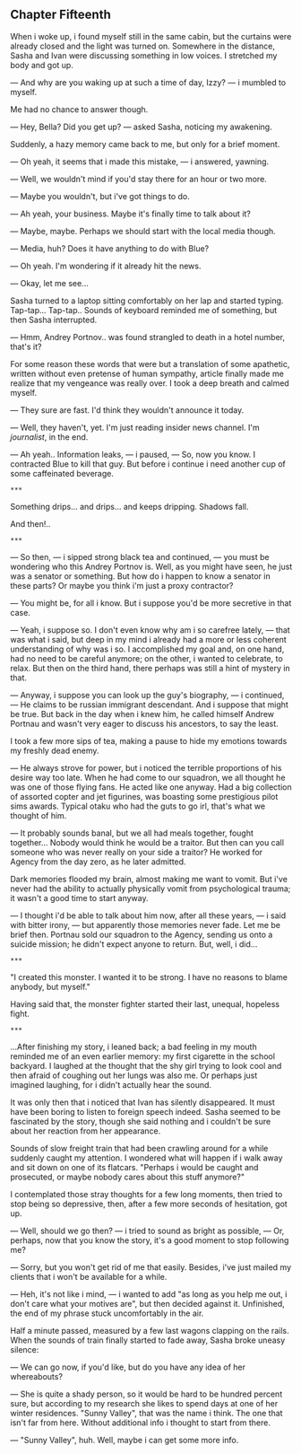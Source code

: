Chapter Fifteenth
-----------------

When i woke up, i found myself still in the same cabin, but the curtains were
already closed and the light was turned on. Somewhere in the distance, Sasha and
Ivan were discussing something in low voices. I stretched my body and got up.

— And why are you waking up at such a time of day, Izzy? — i mumbled to myself.

Me had no chance to answer though.

— Hey, Bella? Did you get up? — asked Sasha, noticing my awakening.

Suddenly, a hazy memory came back to me, but only for a brief moment.

— Oh yeah, it seems that i made this mistake, — i answered, yawning.

— Well, we wouldn't mind if you'd stay there for an hour or two more.

— Maybe you wouldn't, but i've got things to do.

— Ah yeah, your business. Maybe it's finally time to talk about it?

— Maybe, maybe. Perhaps we should start with the local media though.

— Media, huh? Does it have anything to do with Blue?

— Oh yeah. I'm wondering if it already hit the news.

— Okay, let me see...

Sasha turned to a laptop sitting comfortably on her lap and started
typing. Tap-tap... Tap-tap.. Sounds of keyboard reminded me of something, but
then Sasha interrupted.

— Hmm, Andrey Portnov.. was found strangled to death in a hotel number, that's
it?

For some reason these words that were but a translation of some apathetic,
written without even pretense of human sympathy, article finally made me realize
that my vengeance was really over. I took a deep breath and calmed myself.

— They sure are fast. I'd think they wouldn't announce it today.

— Well, they haven't, yet. I'm just reading insider news channel. I'm
*journalist*, in the end.

— Ah yeah.. Information leaks, — i paused, — So, now you know. I contracted Blue
to kill that guy. But before i continue i need another cup of some caffeinated
beverage.

    ***

Something drips... and drips... and keeps dripping. Shadows fall.

And then!..

    ***

— So then, — i sipped strong black tea and continued, — you must be wondering
who this Andrey Portnov is. Well, as you might have seen, he just was a senator
or something. But how do i happen to know a senator in these parts? Or maybe you
think i'm just a proxy contractor?

— You might be, for all i know. But i suppose you'd be more secretive in that
case.

— Yeah, i suppose so. I don't even know why am i so carefree lately, — that was
what i said, but deep in my mind i already had a more or less coherent
understanding of why was i so. I accomplished my goal and, on one hand, had no
need to be careful anymore; on the other, i wanted to celebrate, to relax. But
then on the third hand, there perhaps was still a hint of mystery in that.

— Anyway, i suppose you can look up the guy's biography, — i continued, — He
claims to be russian immigrant descendant. And i suppose that might be true.
But back in the day when i knew him, he called himself Andrew Portnau and wasn't
very eager to discuss his ancestors, to say the least.

I took a few more sips of tea, making a pause to hide my emotions towards my
freshly dead enemy.

— He always strove for power, but i noticed the terrible proportions of his
desire way too late. When he had come to our squadron, we all thought he was one
of those flying fans. He acted like one anyway. Had a big collection of assorted
copter and jet figurines, was boasting some prestigious pilot sims
awards. Typical otaku who had the guts to go irl, that's what we thought of him.

— It probably sounds banal, but we all had meals together, fought together...
Nobody would think he would be a traitor. But then can you call someone who was
never really on your side a traitor? He worked for Agency from the day zero, as
he later admitted.

Dark memories flooded my brain, almost making me want to vomit. But i've never
had the ability to actually physically vomit from psychological trauma; it
wasn't a good time to start anyway.

— I thought i'd be able to talk about him now, after all these years, — i said
with bitter irony, — but apparently those memories never fade. Let me be brief
then. Portnau sold our squadron to the Agency, sending us onto a suicide
mission; he didn't expect anyone to return. But, well, i did...

    ***

"I created this monster. I wanted it to be strong. I have no reasons to blame
anybody, but myself."

Having said that, the monster fighter started their last, unequal, hopeless
fight.

    ***

...After finishing my story, i leaned back; a bad feeling in my mouth reminded me
of an even earlier memory: my first cigarette in the school backyard. I laughed
at the thought that the shy girl trying to look cool and then afraid of coughing
out her lungs was also me. Or perhaps just imagined laughing, for i didn't
actually hear the sound.

It was only then that i noticed that Ivan has silently disappeared. It must have
been boring to listen to foreign speech indeed. Sasha seemed to be fascinated by
the story, though she said nothing and i couldn't be sure about her reaction
from her appearance.

Sounds of slow freight train that had been crawling around for a while suddenly
caught my attention. I wondered what will happen if i walk away and sit down on
one of its flatcars. "Perhaps i would be caught and prosecuted, or maybe nobody
cares about this stuff anymore?"

I contemplated those stray thoughts for a few long moments, then tried to stop
being so depressive, then, after a few more seconds of hesitation, got up.

— Well, should we go then? — i tried to sound as bright as possible, — Or,
perhaps, now that you know the story, it's a good moment to stop following me?

— Sorry, but you won't get rid of me that easily. Besides, i've just mailed my
clients that i won't be available for a while.

— Heh, it's not like i mind, — i wanted to add "as long as you help me out, i
don't care what your motives are", but then decided against it. Unfinished, the
end of my phrase stuck uncomfortably in the air.

Half a minute passed, measured by a few last wagons clapping on the rails. When
the sounds of train finally started to fade away, Sasha broke uneasy silence:

— We can go now, if you'd like, but do you have any idea of her whereabouts?

— She is quite a shady person, so it would be hard to be hundred percent sure,
but according to my research she likes to spend days at one of her winter
residences. "Sunny Valley", that was the name i think. The one that isn't far
from here. Without additional info i thought to start from there.

— "Sunny Valley", huh. Well, maybe i can get some more info.
